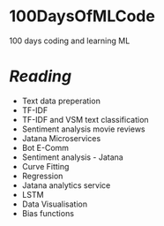# 100DaysOfMLCode
100 days coding and learning ML

# *Reading*
* Text data preperation
* TF-IDF
* TF-IDF and VSM text classification
* Sentiment analysis movie reviews
* Jatana Microservices
* Bot E-Comm
* Sentiment analysis - Jatana
* Curve Fitting
* Regression
* Jatana analytics service
* LSTM
* Data Visualisation
* Bias functions
